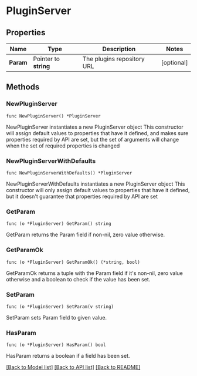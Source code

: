 # PluginServer

## Properties

Name | Type | Description | Notes
------------ | ------------- | ------------- | -------------
**Param** | Pointer to **string** | The plugins repository URL | [optional]

## Methods

### NewPluginServer

`func NewPluginServer() *PluginServer`

NewPluginServer instantiates a new PluginServer object
This constructor will assign default values to properties that have it defined,
and makes sure properties required by API are set, but the set of arguments
will change when the set of required properties is changed

### NewPluginServerWithDefaults

`func NewPluginServerWithDefaults() *PluginServer`

NewPluginServerWithDefaults instantiates a new PluginServer object
This constructor will only assign default values to properties that have it defined,
but it doesn't guarantee that properties required by API are set

### GetParam

`func (o *PluginServer) GetParam() string`

GetParam returns the Param field if non-nil, zero value otherwise.

### GetParamOk

`func (o *PluginServer) GetParamOk() (*string, bool)`

GetParamOk returns a tuple with the Param field if it's non-nil, zero value otherwise
and a boolean to check if the value has been set.

### SetParam

`func (o *PluginServer) SetParam(v string)`

SetParam sets Param field to given value.

### HasParam

`func (o *PluginServer) HasParam() bool`

HasParam returns a boolean if a field has been set.

[[Back to Model list]](../README.md#documentation-for-models) [[Back to API list]](../README.md#documentation-for-api-endpoints) [[Back to README]](../README.md)
